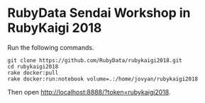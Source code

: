 # RubyData Sendai Workshop in RubyKaigi 2018

Run the following commands.

```
git clone https://github.com/RubyData/rubykaigi2018.git
cd rubykaigi2018
rake docker:pull
rake docker:run:notebook volume=.:/home/jovyan/rubykaigi2018
```

Then open <http://localhost:8888/?token=rubykaigi2018>.
